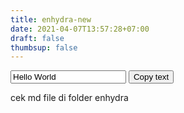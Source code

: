 ```yaml
---
title: enhydra-new
date: 2021-04-07T13:57:28+07:00
draft: false
thumbsup: false
---
```



<input type="text" value="Hello World" id="myInput">
<button onclick="copyText()">Copy text</button>

cek md file di folder enhydra